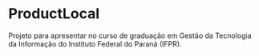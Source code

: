 # ProductLocal

Projeto para apresentar no curso de graduação em Gestão da Tecnologia da Informação do Instituto Federal do Paraná (IFPR).
